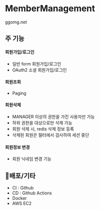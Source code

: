 # MemberManagement
ggomg.net

## 주 기능
#### 회원가입/로그인
- 일반 form 회원가입/로그인
- OAuth2 소셜 회원가입/로그인
  
#### 회원조회
- Paging
  
#### 회원삭제
- MANAGER 이상의 권한을 가진 사용자만 가능
- 하위 권한을 대상으로만 삭제 가능
- 회원 삭제 시, redis 삭제 정보 등록
- 삭제된 회원은 필터에서 검사하여 세션 중단
  
#### 회원정보 변경
- 회원 닉네임 변경 기능

## 🚀배포/기타
- CI : Github
- CD : Github Actions
- Docker
- AWS EC2
